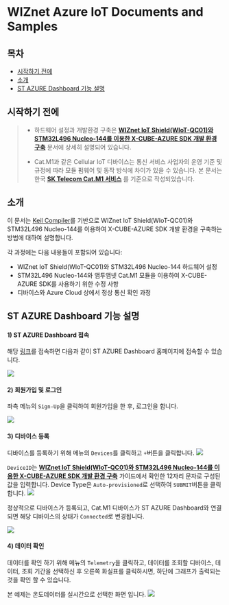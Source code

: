 # WIZnet Azure IoT Documents and Samples

## 목차

-   [시작하기 전에](#Prerequisites)
-   [소개](#Introduction)
-   [ST AZURE Dashboard 기능 설명](#FunctionExamplanation)

<a name="Prerequisites"></a>
## 시작하기 전에

> * 하드웨어 설정과 개발환경 구축은 **[WIZnet IoT Shield(WIoT-QC01)와 STM32L496 Nucleo-144를 이용한 X-CUBE-AZURE SDK 개발 환경 구축][nucleo-stm32l496_azure-st-sdk]** 문서에 상세히 설명되어 있습니다.
>
> * Cat.M1과 같은 Cellular IoT 디바이스는 통신 서비스 사업자의 운영 기준 및 규정에 따라 모듈 펌웨어 및 동작 방식에 차이가 있을 수 있습니다. 본 문서는 한국 **[SK Telecom Cat.M1 서비스](https://www.sktiot.com/iot/developer/guide/guide/catM1/menu_05/page_01)** 를 기준으로 작성되었습니다.


<a name="Introduction"></a>
## 소개

이 문서는 [Keil Compiler](https://www.keil.com/)를 기반으로 WIZnet IoT Shield(WIoT-QC01)와 STM32L496 Nucleo-144를 이용하여 X-CUBE-AZURE SDK 개발 환경을 구축하는 방법에 대하여 설명합니다.

각 과정에는 다음 내용들이 포함되어 있습니다:
- WIZnet IoT Shield(WIoT-QC01)와 STM32L496 Nucleo-144 하드웨어 설정
- STM32L496 Nucleo-144와 앰투앰넷 Cat.M1 모듈을 이용하여 X-CUBE-AZURE SDK를 사용하기 위한 수정 사항
- 디바이스와 Azure Cloud 상에서 정상 통신 확인 과정

<a name="FunctionExamplanation"></a>
## ST AZURE Dashboard 기능 설명

#### 1) ST AZURE Dashboard 접속
해당 [링크](https://stm32ode-v2.azurewebsites.net)를 접속하면 다음과 같이 ST AZURE Dashboard 홈페이지에 접속할 수 있습니다.

![][1]

#### 2) 회원가입 및 로그인
좌측 메뉴의 `Sign-Up`을 클릭하여 회원가입을 한 후, 로그인을 합니다.

![][2]

#### 3) 디바이스 등록
디바이스를 등록하기 위해 메뉴의 `Devices`를 클릭하고 `+`버튼을 클릭합니다.
![][3]

`DeviceID`는 **[WIZnet IoT Shield(WIoT-QC01)와 STM32L496 Nucleo-144를 이용한 X-CUBE-AZURE SDK 개발 환경 구축][nucleo-stm32l496_azure-st-sdk]** 가이드에서 확인한 12자리 문자로 구성된 값을 입력합니다.
Device Type은 `Auto-provisioned`로 선택하여 `SUBMIT`버튼을 클릭합니다.
![][4]

정상적으로 디바이스가 등록되고, Cat.M1 디바이스가 ST AZURE Dashboard와 연결되면 해당 디바이스의 상태가 `Connected`로 변경됩니다.

![][5]
#### 4) 데이터 확인
데이터를 확인 하기 위해 메뉴의 `Telemetry`을 클릭하고, 데이터를 조회할 디바이스, 데이터, 조회 기간을 선택하신 후 오른쪽 화실표를 클릭하시면, 하단에 그래프가 출력되는 것을 확인 할 수 있습니다.

본 예제는 온도데이터를 실시간으로 선택한 화면 입니다.
![][6]

[nucleo-stm32l496_azure-st-sdk]: ../IoT_device/Connectivities/LTE/Cat.M1/nucleo_stm32l496_azure_st_sdk_bg96.md

[1]: ../../images/st-azure-dashboard-1.PNG
[2]: ../../images/st-azure-dashboard-2.png
[3]: ../../images/st-azure-dashboard-3.png
[4]: ../../images/st-azure-dashboard-4.png
[5]: ../../images/st-azure-dashboard-5.png
[6]: ../../images/st-azure-dashboard-6.png